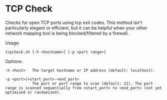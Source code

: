 # TCP Check

Checks for open TCP ports using tcp exit codes. This method isn't particularly elegant or efficient, but it can be helpful when your other network mapping tool is being blocked/filtered by a firewall.

Usage:

    tcpcheck.sh [-h <hostname>] [-p <port range>]

Options:

    -h <host>   The target hostname or IP address (default: localhost).

    -p <port>|<start_port>-<end_port>
                The port or port range to scan (default: 22). The port range is scanned sequentially from <start_port> to <end_port> (not yet optimized or randomized).
